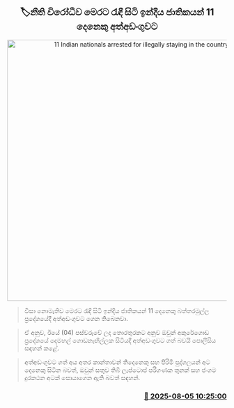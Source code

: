 <p align='center'><b><h2 align='center' title='11 Indian nationals arrested for illegally staying in the country'>🏷නීති විරෝධීව මෙරට රැඳී සිටි ඉන්දීය ජාතිකයන් 11 දෙනෙකු අත්අඩංගුවට</h2></b></p>
<p align='center'><img src='https://helakuru.sgp1.cdn.digitaloceanspaces.com/esana/images/lib/arrested2[1].jpg' width='600' alt='11 Indian nationals arrested for illegally staying in the country'></p>

> වීසා නොමැතිව මෙරට රැඳී සිටි ඉන්දීය ජාතිකයන් 11 දෙනෙකු බත්තරමුල්ල ප්‍රදේශයේදී අත්අඩංගුවට ගෙන තිබෙනවා.

> ඒ අනුව, ඊයේ (04) පස්වරුවේ ලද තොරතුරකට අනුව ඔවුන් අකුරේගොඩ ප්‍රදේශයේ දෙමහල් ගොඩනැඟිල්ලක සිටියදී අත්අඩංගුවට ගත් බවයි පොලීසිය සඳහන් කළේ.

> අත්අඩංගුවට ගත් අය අතර කාන්තාවන් තිදෙනෙකු සහ පිරිමි පුද්ගලයන් අට දෙනෙකු සිටින බවත්, ඔවුන් සතුව තිබී ලැප්ටොප් පරිගණක තුනක් සහ ජංගම දුරකථන අටක් සොයාගෙන ඇති බවත් සඳහන්.



<h3 align='right'><a href='https://www.helakuru.lk/esana/p/112438/'>📅 2025-08-05 10:25:00</a></h3>
